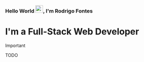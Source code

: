 ### Hello World <img src="https://github.com/rodrigofontesdev/rodrigofontesdev/assets/17281370/d7b5b233-5f71-4feb-b503-d11cc7b1f132" width="24" height="24" />, I'm Rodrigo Fontes

# I'm a Full-Stack Web Developer

> [!IMPORTANT]
> TODO
